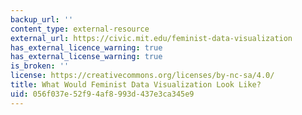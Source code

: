 ```yaml
---
backup_url: ''
content_type: external-resource
external_url: https://civic.mit.edu/feminist-data-visualization
has_external_licence_warning: true
has_external_license_warning: true
is_broken: ''
license: https://creativecommons.org/licenses/by-nc-sa/4.0/
title: What Would Feminist Data Visualization Look Like?
uid: 056f037e-52f9-4af8-993d-437e3ca345e9
---
```

